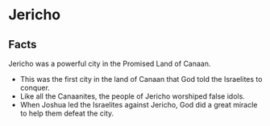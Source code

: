 # Jericho

## Facts

Jericho was a powerful city in the Promised Land of Canaan.

* This was the first city in the land of Canaan that God told the Israelites to conquer.
* Like all the Canaanites, the people of Jericho worshiped false idols.
* When Joshua led the Israelites against Jericho, God did a great miracle to help them defeat the city.